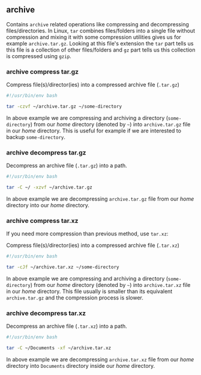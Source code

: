 ## archive

Contains `archive` related operations like compressing and decompressing files/directories. In Linux, `tar` combines files/folders into a single file without compression and mixing it with some compression utilities gives us for example `archive.tar.gz`. Looking at this file's extension the `tar` part tells us this file is a collection of other files/folders and `gz` part tells us this collection is compressed using `gzip`.

### archive compress tar.gz

Compress file(s)/director(ies) into a compressed archive file (`.tar.gz`)

```bash
#!/usr/bin/env bash

tar -czvf ~/archive.tar.gz ~/some-directory
```

In above example we are compressing and archiving a directory (`some-directory`) from our *home* directory (denoted by `~`) into `archive.tar.gz` file in our *home* directory. This is useful for example if we are interested to backup `some-directory`.

### archive decompress tar.gz

Decompress an archive file (`.tar.gz`) into a path.

```bash
#!/usr/bin/env bash

tar -C ~/ -xzvf ~/archive.tar.gz
```

In above example we are decompressing `archive.tar.gz` file from our *home* directory into our *home* directory.

### archive compress tar.xz

If you need more compression than previous method, use `tar.xz`:

Compress file(s)/director(ies) into a compressed archive file (`.tar.xz`)

```bash
#!/usr/bin/env bash

tar -cJf ~/archive.tar.xz ~/some-directory
```

In above example we are compressing and archiving a directory (`some-directory`) from our *home* directory (denoted by `~`) into `archive.tar.xz` file in our *home* directory. This file usually is smaller than its equivalent `archive.tar.gz` and the compression process is slower.

### archive decompress tar.xz

Decompress an archive file (`.tar.xz`) into a path.

```bash
#!/usr/bin/env bash

tar -C ~/Documents -xf ~/archive.tar.xz
```

In above example we are decompressing `archive.tar.xz` file from our *home* directory into `Documents` directory inside our *home* directory.
